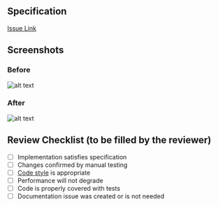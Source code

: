 ## Specification

<!--Insert the link to a GitHub issue in (), or describe the changes if there is no issue -->
[Issue Link]()

## Screenshots  <!-- Optional, very helpful for the reviewer colleagues from other teams -->

### Before

![alt text](https://example.com/before.png)

### After

![alt text](https://example.com/after.png)

## Review Checklist (to be filled by the reviewer)

- [ ] Implementation satisfies specification
- [ ] Changes confirmed by manual testing
- [ ] [Code style](https://github.com/zammad/zammad/blob/develop/doc/developer_manual/standards/code-style-guide.md) is appropriate
- [ ] Performance will not degrade
- [ ] Code is properly covered with tests
- [ ] Documentation issue was created or is not needed